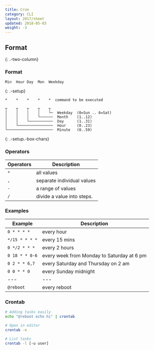 ```yaml
---
title: Cron
category: CLI
layout: 2017/sheet
updated: 2018-05-03
weight: -3
---
```


## Format
{: .-two-column}

### Format

```
Min  Hour Day  Mon  Weekday
```
{: .-setup}

```
*    *    *    *    *  command to be executed
```

```
┬    ┬    ┬    ┬    ┬
│    │    │    │    └─  Weekday  (0=Sun .. 6=Sat)
│    │    │    └──────  Month    (1..12)
│    │    └───────────  Day      (1..31)
│    └────────────────  Hour     (0..23)
└─────────────────────  Minute   (0..59)
```
{: .-setup.-box-chars}

### Operators

| Operators        | Description           |
| ---            | ---                   |
| `*`    | all values            |
| `,` | separate individual values         |
| `-`  | a range of values         |
| `/`    | divide a value into steps. |

### Examples

| Example        | Description           |
| ---            | ---                   |
| `0 * * * *`    | every hour            |
| `*/15 * * * *` | every 15 mins         |
| `0 */2 * * *`  | every 2 hours         |
| `0 18 * * 0-6`  | every week from Monday to Saturday at 6 pm |
|`0 2 * * 6,7`   | every Saturday and Thursday on 2 am |
| `0 0 * * 0`    | every Sunday midnight |
| ---            | ---                   |
| `@reboot`      | every reboot          |

### Crontab

```bash
# Adding tasks easily
echo "@reboot echo hi" | crontab
```

```bash
# Open in editor
crontab -e
```

```bash
# List tasks
crontab -l [-u user]
```
